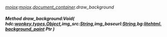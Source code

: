 _[mojox](../../modules/mojox/mojox-module.md):[mojox](../../modules/mojox/mojox-module.md).[document\_container](../../modules/mojox/mojox-document_container.md).draw\_background_
##### Method draw\_background:Void( hdc:[wonkey.types.Object](../../modules/wonkey/wonkey-types-object.md),img_src:[String](../../modules/wonkey/wonkey-types-string.md),img_baseurl:[String](../../modules/wonkey/wonkey-types-string.md),bg:[litehtml.background_paint](../../modules/litehtml/litehtml-background_paint.md) Ptr )

